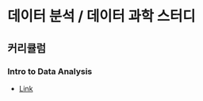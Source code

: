 # 데이터 분석 / 데이터 과학 스터디

## 커리큘럼
### Intro to Data Analysis
- [Link](https://www.udacity.com/course/intro-to-data-analysis--ud170)
